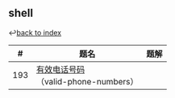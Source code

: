 ## shell

↩[back to index](../README.md)

| #    | 题名                                                 | 题解 |
| ---- | ---------------------------------------------------- | ---- |
| 193  | [有效电话号码](./193.md)</br>（valid-phone-numbers） |      |

